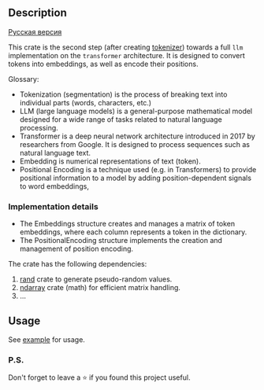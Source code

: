## Description

[Русская версия](README.ru.md)

This crate is the second step (after creating [tokenizer](https://github.com/Ave-Sergeev/Tokenomicon)) towards a full
`llm` implementation on the `transformer` architecture.
It is designed to convert tokens into embeddings, as well as encode their positions.

Glossary:

- Tokenization (segmentation) is the process of breaking text into individual parts (words, characters, etc.)
- LLM (large language models) is a general-purpose mathematical model designed for a wide range of tasks related to
  natural language processing.
- Transformer is a deep neural network architecture introduced in 2017 by researchers from Google. It is designed to
  process sequences such as natural language text.
- Embedding is numerical representations of text (token).
- Positional Encoding is a technique used (e.g. in Transformers) to provide positional information to a model by adding
  position-dependent signals to word embeddings,

### Implementation details

- The Embeddings structure creates and manages a matrix of token embeddings, where each column represents a token in the
  dictionary.
- The PositionalEncoding structure implements the creation and management of position encoding.

The crate has the following dependencies:

1) [rand](https://github.com/rust-random/rand) crate to generate pseudo-random values.
2) [ndarray](https://github.com/rust-ndarray/ndarray) crate (math) for efficient matrix handling.
3) ...

## Usage
See [example](/example) for usage.

### P.S.

Don't forget to leave a ⭐ if you found this project useful.
